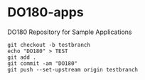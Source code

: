 # DO180-apps
DO180 Repository for Sample Applications

```
git checkout -b testbranch
echo "DO180" > TEST
git add .
git commit -am "DO180"
git push --set-upstream origin testbranch
```